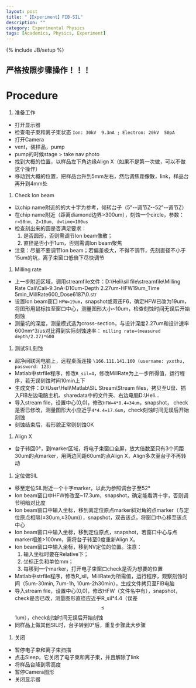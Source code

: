 ```yaml
---
layout: post
title: "【Experiment】FIB-SIL"
description: ""
category: Experimental Physics
tags: [Academics, Physics, Experiment]
---
```

{% include JB/setup %}

## 严格按照步骤操作！！！

# Procedure

1. 准备工作
* 打开显示器
* 检查电子束和离子束状态 ``Ion: 30kV  9.3nA ; Electron: 20kV  50pA``
* 打开Camera
* vent，装样品，pump
* pump的时候stage > take nav photo
* 找到大概的位置，以样品左下角边缘Align X（如果不是第一次做，可以不做这个操作）
* 移动到大概的位置，把样品台升到5mm左右，然后调焦距像散，link，样品台再升到4mm处

1. Check Ion beam
* 以chip name附近的的大十字为参考，倾转台子（5°--调节Z--52°--调节Z）
* 在chip name附近（距离diamond边界>300um），刻蚀一个circle，参数： ``r=50nm, Z=10um, dwtime=100us``
* 检查刻出来的圆是否满足要求：
	1. 是否圆形，否则需调节Ion beam像散；
	1. 直径是否小于1um，否则需调Ion beam聚焦
* 注意：尽量不要调节Ion beam；若偏差极大，不得不调节，先刻直径不小于15um的坑，离子束窗口低倍下尽快调节

1. Milling rate
* 上一步附近区域，调用streamfile文件：D:\Heli\sil file\streamfile\Milling Rate Cali\Cali-9.3nA-D10um-Depth 2.27um-HFW19um_Time 5min_MillRate600_Dose6187\0.str
* 设置Ion beam窗口 ``HFW=19um``，snapshot或双击F6，确定HFW已改为19um，将图形用鼠标拉至窗口中心，测量图形大小~10um，检查刻蚀时间无误后开始刻蚀
* 测量坑的深度，测量模式选为cross-section，与设计深度2.27um和设计速率600nm^3/us对比得到实际刻蚀速率： ``milling rate=(measured depth/2.27)*600``

1. 测试SIL刻蚀
* 超净间联网电脑上，远程桌面连接 ``\166.111.141.160 (username: yxxthu, password: 123)``
* Matlab中strfile程序，修改``R_sil=4``，修改MillRate为上一步所得值，运行程序，若无误刻蚀时间10min上下
* 生成文件：D:\User\Heli\Matlab\SIL Stream\Stream files，拷贝至U盘、插入FIB左边电脑主机、sharedata中的文件夹、右边电脑D:\Heli...
* 导入stream file，设置中心(0,0)，修改``HFW=4*8.4=34um``，snapshot， check是否已修改，测量图形大小应近乎``4*4.4=17.6um``，check刻蚀时间无误后开始刻蚀
* 刻蚀结束后，若形貌正常则刻蚀OK

1. Align X
* 台子转回0°，到marker区域，将电子束窗口全屏，放大倍数至只有3个间距30um的点marker，用两边间距60um的点Align X，Align多次至台子不再转动

1. 定位做SIL
* 移至定位SIL附近一个十字marker，以此为参照调台子至52°
* Ion beam窗口中HFW修改至~17.3um，snapshot，确定能看清十字，否则调节明暗对比度
* Ion beam窗口中输入坐标，移到离定位原点marker斜对角的点marker（与定位原点相隔(±30um,±30um)），snapshot，双击该点，将窗口中心移至该点中心
* Ion beam窗口中输入坐标，移到定位原点，snapshot，若窗口中心与点marker相差>100nm，需将台子转至0度重新Align X。
* Ion beam窗口中输入坐标，移到NV定位的位置。注意：
	1. 输入坐标时要在Relative下；
	1. 坐标正负和单位mm；
	1. 每移到一个marker，打开电子束窗口check是否为想要的位置
* Matlab中strfile程序，修改R_sil，MillRate为所需值，运行程序，观察刻蚀时间（5um-30min, 7um-1h, 10um-2h30min），生成文件拷贝至FIB电脑
* 导入stream file，设置中心(0,0)，修改HFW（文件名中有），snapshot， check是否已改，测量图形直径应近乎R_sil*4.4（误差$$\le$$1um），check刻蚀时间无误后开始刻蚀
* 同样品上做其他SIL时，台子转到0°后，重复步骤此大步骤

1. 关闭
* 暂停电子束和离子束扫描
* 点击Sleep，它关闭了电子束和离子束，并且解除了link
* 将样品台降到零高度
* 暂停Camera图形
* 关闭显示器